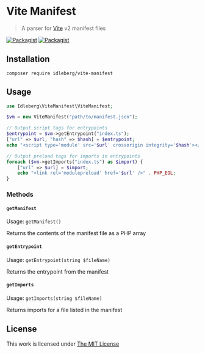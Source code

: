 # Vite Manifest

> A parser for [Vite](https://vitejs.dev/) v2 manifest files

[![Packagist](https://flat.badgen.net/packagist/license/idleberg/vite-manifest)](https://packagist.org/packages/idleberg/vite-manifest)
[![Packagist](https://flat.badgen.net/packagist/v/idleberg/vite-manifest)](https://packagist.org/packages/idleberg/vite-manifest)

## Installation

`composer require idleberg/vite-manifest`

## Usage

```php
use Idleberg\ViteManifest\ViteManifest;

$vm = new ViteManifest("path/to/manifest.json");

// Output script tags for entrypoints
$entrypoint = $vm->getEntrypoint("index.ts");
["url" => $url, "hash" => $hash] = $entrypoint;
echo "<script type='module' src='$url' crossorigin integrity='$hash'></script>" . PHP_EOL;

// Output preload tags for imports in entrypoints
foreach ($vm->getImports("index.ts") as $import) {
    ["url" => $url] = $import;
    echo "<link rel='modulepreload' href='$url' />" . PHP_EOL;
}
```

### Methods

#### `getManifest`

Usage: `getManifest()`

Returns the contents of the manifest file as a PHP array

#### `getEntrypoint`

Usage: `getEntrypoint(string $fileName)`

Returns the entrypoint from the manifest

#### `getImports`

Usage: `getImports(string $fileName)`

Returns imports for a file listed in the manifest

## License

This work is licensed under [The MIT License](LICENSE)
